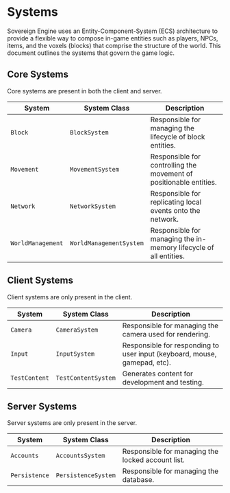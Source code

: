 # Systems

Sovereign Engine uses an Entity-Component-System (ECS) architecture to provide
a flexible way to compose in-game entities such as players, NPCs, items, and
the voxels (blocks) that comprise the structure of the world. This document
outlines the systems that govern the game logic.

## Core Systems

Core systems are present in both the client and server.

System | System Class | Description
--- | --- | ---
`Block` | `BlockSystem` | Responsible for managing the lifecycle of block entities.
`Movement` | `MovementSystem` | Responsible for controlling the movement of positionable entities.
`Network` | `NetworkSystem` | Responsible for replicating local events onto the network.
`WorldManagement` | `WorldManagementSystem` | Responsible for managing the in-memory lifecycle of all entities.

## Client Systems

Client systems are only present in the client.

System | System Class | Description
--- | --- | ---
`Camera` | `CameraSystem` | Responsible for managing the camera used for rendering.
`Input` | `InputSystem` | Responsible for responding to user input (keyboard, mouse, gamepad, etc).
`TestContent` | `TestContentSystem` | Generates content for development and testing.

## Server Systems

Server systems are only present in the server.

System | System Class | Description
--- | --- | ---
`Accounts` | `AccountsSystem` | Responsible for managing the locked account list.
`Persistence` | `PersistenceSystem` | Responsible for managing the database.

